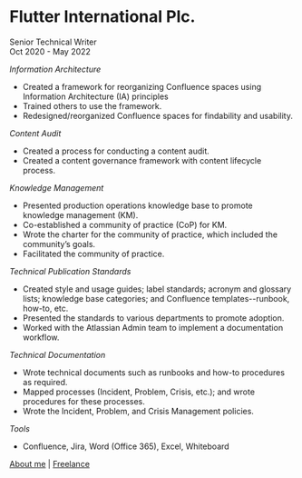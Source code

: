 # Flutter International Plc.
Senior Technical Writer  
Oct 2020 - May 2022  

*Information Architecture*
* Created a framework for reorganizing Confluence spaces using Information Architecture (IA) principles 
* Trained others to use the framework.
* Redesigned/reorganized Confluence spaces for findability and usability.

*Content Audit*
* Created a process for conducting a content audit.
* Created a content governance framework with content lifecycle process.

*Knowledge Management*
* Presented production operations knowledge base to promote knowledge management (KM).
* Co-established a community of practice (CoP) for KM.
* Wrote the charter for the community of practice, which included the community’s goals.
* Facilitated the community of practice.

*Technical Publication Standards*
* Created style and usage guides; label standards; acronym and glossary lists; knowledge base categories; and Confluence templates--runbook, how-to, etc.
* Presented the standards to various departments to promote adoption.
* Worked with the Atlassian Admin team to implement a documentation workflow.

*Technical Documentation*
* Wrote technical documents such as runbooks and how-to procedures as required.
* Mapped processes (Incident, Problem, Crisis, etc.); and wrote procedures for these processes. 
* Wrote the Incident, Problem, and Crisis Management policies.

*Tools*
* Confluence, Jira, Word (Office 365), Excel, Whiteboard

[About me](../index.md) | [Freelance](freelance.md)